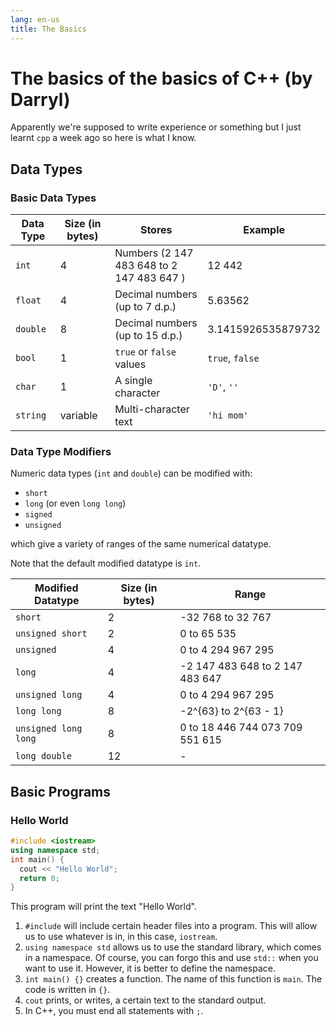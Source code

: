 ```yaml
---
lang: en-us
title: The Basics
---
```


# The basics of the basics of C++ (by Darryl)

Apparently we're supposed to write experience or something but
I just learnt `cpp` a week ago so here is what I know.

## Data Types

### Basic Data Types

| Data Type | Size (in bytes) | Stores                                    | Example            |
| --------- | --------------- | ----------------------------------------- | ------------------ |
| `int`     | 4               | Numbers (2 147 483 648 to 2 147 483 647 ) | 12 442             |
| `float`   | 4               | Decimal numbers (up to 7 d.p.)            | 5.63562           |
| `double`  | 8               | Decimal numbers (up to 15 d.p.)           | 3.1415926535879732 |
| `bool`    | 1               | `true` or `false` values                  | `true`, `false`    |
| `char`    | 1               | A single character                        | `'D'`, `''`       |
| `string`  | variable        | Multi-character text                      | `'hi mom'`         |

### Data Type Modifiers

Numeric data types (`int` and `double`) can be modified with:

- `short`
- `long` (or even `long long`)
- `signed`
- `unsigned`

which give a variety of ranges of the same numerical datatype.

Note that the default modified datatype is `int`.

| Modified Datatype    | Size (in bytes) | Range                                 |
| -------------------- | --------------- | ------------------------------------- |
| `short`              | 2               | -32 768 to 32 767                     |
| `unsigned short`     | 2               | 0 to 65 535                           |
| `unsigned`           | 4               | 0 to 4 294 967 295                    |
| `long`               | 4               | -2 147 483 648 to 2 147 483 647       |
| `unsigned long`      | 4               | 0 to 4 294 967 295                    |
| `long long`          | 8               | -2^{63} to 2^{63 - 1} |
| `unsigned long long` | 8               | 0 to 18 446 744 073 709 551 615       |
| `long double`        | 12              | -                                     |

## Basic Programs

### Hello World

```cpp
#include <iostream>
using namespace std;
int main() {
  cout << "Hello World";
  return 0;
}
```

This program will print the text "Hello World".

1. `#include` will include certain header files into a program. This will allow us to use whatever is in, in this case, `iostream`.
2. `using namespace std` allows us to use the standard library, which comes in a namespace. Of course, you can forgo this and use `std::` when you want to use it. However, it is better to define the namespace.
3. `int main() {}` creates a function. The name of this function is `main`. The code is written in `{}`.
4. `cout` prints, or writes, a certain text to the standard output.
5. In C++, you must end all statements with `;`.
